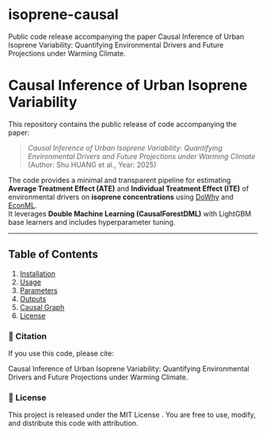 # isoprene-causal
Public code release accompanying the paper Causal Inference of Urban Isoprene Variability: Quantifying Environmental Drivers and Future Projections under Warming Climate.
# Causal Inference of Urban Isoprene Variability

This repository contains the public release of code accompanying the paper:

> *Causal Inference of Urban Isoprene Variability: Quantifying Environmental Drivers and Future Projections under Warming Climate*  
> (Author: Shu HUANG et al., Year: 2025)

The code provides a minimal and transparent pipeline for estimating **Average Treatment Effect (ATE)** and **Individual Treatment Effect (ITE)** of environmental drivers on **isoprene concentrations** using [DoWhy](https://github.com/py-why/dowhy) and [EconML](https://github.com/microsoft/EconML).  
It leverages **Double Machine Learning (CausalForestDML)** with LightGBM base learners and includes hyperparameter tuning.

---

## Table of Contents

1. [Installation](#installation)
2. [Usage](#usage)
3. [Parameters](#parameters)
4. [Outputs](#outputs)
5. [Causal Graph](#causal-graph)
6. [License](#license)


### 📖 Citation

If you use this code, please cite:

Causal Inference of Urban Isoprene Variability: Quantifying Environmental Drivers and Future Projections under Warming Climate.

### 📜 License

This project is released under the MIT License
.
You are free to use, modify, and distribute this code with attribution.
